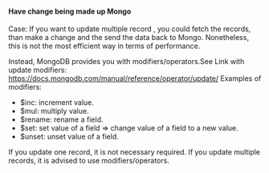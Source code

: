 #### Have change being made up Mongo
Case: If you want to update multiple record , you could fetch the records, than make a change and the send the data back to Mongo. Nonetheless, this is not the most efficient way in terms of performance. 

Instead, MongoDB provides you with modifiers/operators.See Link with update modifiers: https://docs.mongodb.com/manual/reference/operator/update/
Examples of modifiers:
- $inc: increment value.
- $mul: multiply value.
- $rename: rename a field. 
- $set: set value of a field => change value of a field to a new value. 
- $unset: unset value of a field. 

If you update one record, it is not necessary required. If you update multiple records, it is advised to use modifiers/operators.


